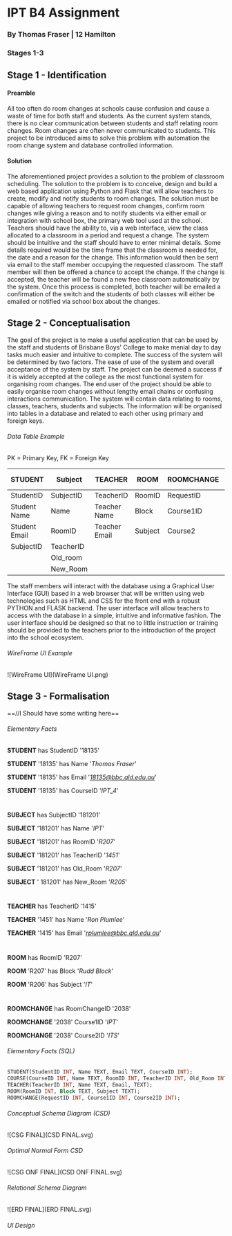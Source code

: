 <h1> </h1>

<h1> </h1>

# IPT B4 Assignment

### By Thomas Fraser | 12 Hamilton

### Stages 1-3

<P hidden>Page Break to end the page :thumbsup:</P>

<P style="page-break-before: always"></P>

## Stage 1 - Identification

#### Preamble

All too often do room changes at schools cause confusion and cause a waste of time for both staff and students. As the current system stands, there is no clear communication between students and staff relating room changes. Room changes are often never communicated to students. This project to be introduced aims to solve this problem with automation the room change system and database controlled information.

#### Solution

The aforementioned project provides a solution to the problem of classroom scheduling. The solution to the problem is to conceive, design and build a web based application using Python and Flask that will allow teachers to create, modify and notify students to room changes. The solution must be capable of allowing teachers to request room changes, confirm room changes wile giving a reason and to notify students via either email or integration with school box, the primary web tool used at the school. Teachers should have the ability to, via a web interface, view the class allocated to a classroom in a period and request a change. The system should be intuitive and the staff should have to enter minimal details. Some details required would be the time frame that the classroom is needed for, the date and a reason for the change. This information would then be sent via email to the staff member occupying the requested classroom. The staff member will then be offered a chance to accept the change. If the change is accepted, the teacher will be found a new free classroom automatically by the system. Once this process is completed, both teacher will be emailed a confirmation of the switch and the students of both classes will either be emailed or notified via school box about the changes.

## Stage 2 - Conceptualisation 

The goal of the project is to make a useful application that can be used by the staff and students of Brisbane Boys' College to make menial day to day tasks much easier and intuitive to complete. The success of the system will be determined by two factors. The ease of use of the system and overall acceptance of the system by staff. The project can be deemed a success if it is widely accepted at the college as the most functional system for organising room changes. The end user of the project should be able to easily organise room changes without lengthy email chains or confusing interactions communication. The system will contain data relating to rooms, classes, teachers, students and subjects. The information will be organised into tables in a database and related to each other using primary and foreign keys.

<P hidden>Page Break to end the page :thumbsup:</P>

<P style="page-break-before: always"></P>

###### Data Table Example

PK = Primary Key, FK = Foreign Key

| STUDENT       | Subject   | TEACHER       | ROOM    | ROOMCHANGE | STUDENT-SUBJECT  |
| ------------- | --------- | ------------- | ------- | ---------- | ---------------- |
| StudentID     | SubjectID | TeacherID     | RoomID  | RequestID  | StudentSubjectID |
| Student Name  | Name      | Teacher Name  | Block   | Course1ID  |                  |
| Student Email | RoomID    | Teacher Email | Subject | Course2    |                  |
| SubjectID     | TeacherID |               |         |            |                  |
|               | Old_room  |               |         |            |                  |
|               | New_Room  |               |         |            |                  |

The staff members will interact with the database using a Graphical User Interface (GUI) based in a web browser that will be written using web technologies such as HTML and CSS for the front end with a robust PYTHON and FLASK backend. The user interface will allow teachers to access with the database in a simple, intuitive and informative fashion. The user interface should be designed so that no to little instruction or training should be provided to the teachers prior to the introduction of the project into the school ecosystem.

###### WireFrame UI Example

![WireFrame UI](WireFrame UI.png)

<P hidden>Page Break to end the page :thumbsup:</P>

<P style="page-break-before: always"></P>

## Stage 3 - Formalisation		 

==//I Should have some writing here==

###### Elementary Facts

**STUDENT** has StudentID '18135'

**STUDENT** '18135' has Name '*Thomas* *Fraser*'

**STUDENT** '18135' has Email '*18135@bbc.qld.edu.au*'

**STUDENT** '18135' has CourseID '*IPT_4*'

<h1></h1>

**SUBJECT** has SubjectID '181201'

**SUBJECT** '181201' has Name '*IPT*' 

**SUBJECT** '181201' has RoomID '*R207*'

**SUBJECT** '181201' has TeacherID '*1451*' 

**SUBJECT** '181201' has Old_Room '*R207*' 

**SUBJECT** ' 181201' has New_Room '*R205*' 

<h1></h1>

**TEACHER** has TeacherID '1415'

**TEACHER** '1451' has Name '*Ron* *Plumlee*' 

**TEACHER** '1415' has Email '*rplumlee@bbc.qld.edu.au*' 

<h1></h1>

**ROOM** has RoomID 'R207'

**ROOM** 'R207' has Block '*Rudd Block*' 

**ROOM** 'R206' has Subject '*IT*'

<h1></h1> 

**ROOMCHANGE** has RoomChangeID '2038'

**ROOMCHANGE** '2038' Course1ID '*IPT*' 

**ROOMCHANGE** '2038' Course2ID '*ITS*'

###### Elementary Facts (SQL)

```sql lite
STUDENT(StudentID INT, Name TEXT, Email TEXT, CourseID INT);
COURSE(CourseID INT, Name TEXT, RoomID INT, TeacherID INT, Old_Room INT, New_Room INT);
TEACHER(TeacherID INT, Name TEXT, Email, TEXT);
ROOM(RoomID INT, Block TEXT, Subject TEXT);
ROOMCHANGE(RequestID INT, Course1ID INT, Course2ID INT);
```

###### Conceptual Schema Diagram (CSD)

![CSG FINAL](CSD FINAL.svg)

<P hidden>Page Break to end the page :thumbsup:</P>

<P style="page-break-before: always"></P>

###### Optimal Normal Form CSD

![CSG ONF FINAL](CSD ONF FINAL.svg)



<P hidden>Page Break to end the page :thumbsup:</P>

<P style="page-break-before: always"></P>

###### Relational Schema Diagram

![ERD FINAL](ERD FINAL.svg)



###### UI Design



